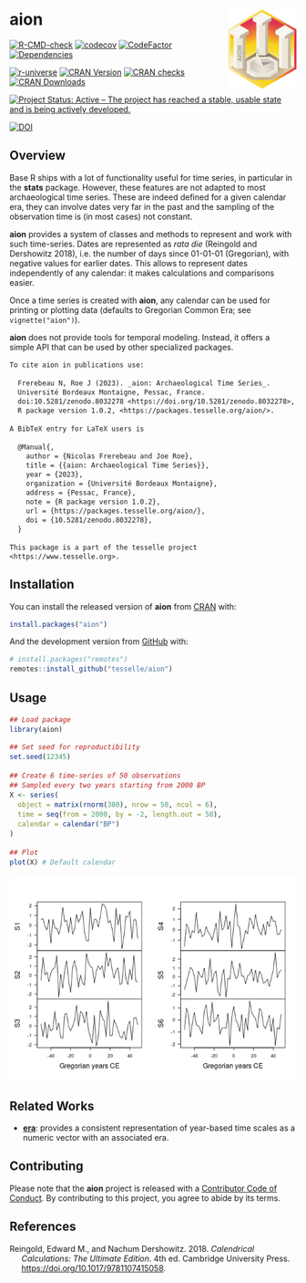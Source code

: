 
<!-- README.md is generated from README.Rmd. Please edit that file -->

# aion <img width=120px src="man/figures/logo.png" align="right" />

<!-- badges: start -->

[![R-CMD-check](https://github.com/tesselle/aion/workflows/R-CMD-check/badge.svg)](https://github.com/tesselle/aion/actions)
[![codecov](https://codecov.io/gh/tesselle/aion/branch/main/graph/badge.svg?token=UgoOXsZW86)](https://app.codecov.io/gh/tesselle/aion)
[![CodeFactor](https://www.codefactor.io/repository/github/tesselle/aion/badge/main)](https://www.codefactor.io/repository/github/tesselle/aion/overview/main)
[![Dependencies](https://tinyverse.netlify.com/badge/aion)](https://cran.r-project.org/package=aion)

<a href="https://tesselle.r-universe.dev/aion"
class="pkgdown-devel"><img
src="https://tesselle.r-universe.dev/badges/aion"
alt="r-universe" /></a>
<a href="https://cran.r-project.org/package=aion"
class="pkgdown-release"><img
src="http://www.r-pkg.org/badges/version/aion" alt="CRAN Version" /></a>
<a href="https://cran.r-project.org/web/checks/check_results_aion.html"
class="pkgdown-release"><img
src="https://badges.cranchecks.info/worst/aion.svg"
alt="CRAN checks" /></a>
<a href="https://cran.r-project.org/package=aion"
class="pkgdown-release"><img src="http://cranlogs.r-pkg.org/badges/aion"
alt="CRAN Downloads" /></a>

[![Project Status: Active – The project has reached a stable, usable
state and is being actively
developed.](https://www.repostatus.org/badges/latest/active.svg)](https://www.repostatus.org/#active)

[![DOI](https://zenodo.org/badge/DOI/10.5281/zenodo.8032278.svg)](https://doi.org/10.5281/zenodo.8032278)
<!-- badges: end -->

## Overview

Base R ships with a lot of functionality useful for time series, in
particular in the **stats** package. However, these features are not
adapted to most archaeological time series. These are indeed defined for
a given calendar era, they can involve dates very far in the past and
the sampling of the observation time is (in most cases) not constant.

**aion** provides a system of classes and methods to represent and work
with such time-series. Dates are represented as *rata die* (Reingold and
Dershowitz 2018), i.e. the number of days since 01-01-01 (Gregorian),
with negative values for earlier dates. This allows to represent dates
independently of any calendar: it makes calculations and comparisons
easier.

Once a time series is created with **aion**, any calendar can be used
for printing or plotting data (defaults to Gregorian Common Era; see
`vignette("aion")`).

**aion** does not provide tools for temporal modeling. Instead, it
offers a simple API that can be used by other specialized packages.

    To cite aion in publications use:

      Frerebeau N, Roe J (2023). _aion: Archaeological Time Series_.
      Université Bordeaux Montaigne, Pessac, France.
      doi:10.5281/zenodo.8032278 <https://doi.org/10.5281/zenodo.8032278>,
      R package version 1.0.2, <https://packages.tesselle.org/aion/>.

    A BibTeX entry for LaTeX users is

      @Manual{,
        author = {Nicolas Frerebeau and Joe Roe},
        title = {{aion: Archaeological Time Series}},
        year = {2023},
        organization = {Université Bordeaux Montaigne},
        address = {Pessac, France},
        note = {R package version 1.0.2},
        url = {https://packages.tesselle.org/aion/},
        doi = {10.5281/zenodo.8032278},
      }

    This package is a part of the tesselle project
    <https://www.tesselle.org>.

## Installation

You can install the released version of **aion** from
[CRAN](https://CRAN.R-project.org) with:

``` r
install.packages("aion")
```

And the development version from [GitHub](https://github.com/) with:

``` r
# install.packages("remotes")
remotes::install_github("tesselle/aion")
```

## Usage

``` r
## Load package
library(aion)
```

``` r
## Set seed for reproductibility
set.seed(12345)

## Create 6 time-series of 50 observations
## Sampled every two years starting from 2000 BP
X <- series(
  object = matrix(rnorm(300), nrow = 50, ncol = 6),
  time = seq(from = 2000, by = -2, length.out = 50),
  calendar = calendar("BP")
)

## Plot
plot(X) # Default calendar
```

![](man/figures/README-time-series-1.png)<!-- -->

## Related Works

- [**era**](https://github.com/joeroe/era): provides a consistent
  representation of year-based time scales as a numeric vector with an
  associated era.

## Contributing

Please note that the **aion** project is released with a [Contributor
Code of Conduct](https://www.tesselle.org/conduct.html). By contributing
to this project, you agree to abide by its terms.

## References

<div id="refs" class="references csl-bib-body hanging-indent">

<div id="ref-reingold2018" class="csl-entry">

Reingold, Edward M., and Nachum Dershowitz. 2018. *Calendrical
Calculations: The Ultimate Edition*. 4th ed. Cambridge University Press.
<https://doi.org/10.1017/9781107415058>.

</div>

</div>
